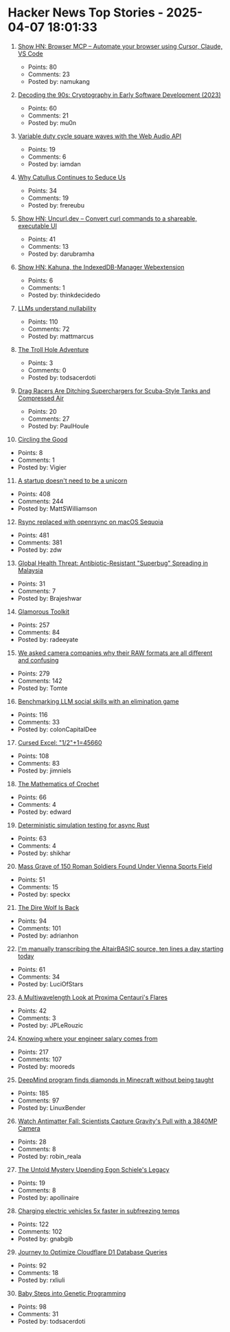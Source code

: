 # Hacker News Top Stories - 2025-04-07 18:01:33

1. [Show HN: Browser MCP – Automate your browser using Cursor, Claude, VS Code](https://browsermcp.io/)
   - Points: 80
   - Comments: 23
   - Posted by: namukang

2. [Decoding the 90s: Cryptography in Early Software Development (2023)](https://www.botanica.software/post/decoding-the-90s)
   - Points: 60
   - Comments: 21
   - Posted by: mu0n

3. [Variable duty cycle square waves with the Web Audio API](https://www.danblack.co/blog/variable-duty-cycle-square-wave)
   - Points: 19
   - Comments: 6
   - Posted by: iamdan

4. [Why Catullus Continues to Seduce Us](https://www.newyorker.com/magazine/2025/04/07/catullus-poems-book-review-stephen-mitchell-isobel-williams)
   - Points: 34
   - Comments: 19
   - Posted by: frereubu

5. [Show HN: Uncurl.dev – Convert curl commands to a shareable, executable UI](https://uncurl.dev/)
   - Points: 41
   - Comments: 13
   - Posted by: darubramha

6. [Show HN: Kahuna, the IndexedDB-Manager Webextension](https://github.com/hummingme/kahuna)
   - Points: 6
   - Comments: 1
   - Posted by: thinkdecidedo

7. [LLMs understand nullability](https://dmodel.ai/nullability-gentle/)
   - Points: 110
   - Comments: 72
   - Posted by: mattmarcus

8. [The Troll Hole Adventure](https://bluerenga.blog/2025/04/03/the-troll-hole-adventure-1980/)
   - Points: 3
   - Comments: 0
   - Posted by: todsacerdoti

9. [Drag Racers Are Ditching Superchargers for Scuba-Style Tanks and Compressed Air](https://www.thedrive.com/news/drag-racers-are-ditching-superchargers-for-scuba-style-tanks-and-compressed-air)
   - Points: 20
   - Comments: 27
   - Posted by: PaulHoule

10. [Circling the Good](https://www.nybooks.com/articles/2025/04/24/circling-the-good-thomas-nagel/)
   - Points: 8
   - Comments: 1
   - Posted by: Vigier

11. [A startup doesn't need to be a unicorn](https://mattgiustwilliamson.substack.com/p/your-startup-doesnt-need-to-be-a)
   - Points: 408
   - Comments: 244
   - Posted by: MattSWilliamson

12. [Rsync replaced with openrsync on macOS Sequoia](https://derflounder.wordpress.com/2025/04/06/rsync-replaced-with-openrsync-on-macos-sequoia/)
   - Points: 481
   - Comments: 381
   - Posted by: zdw

13. [Global Health Threat: Antibiotic-Resistant "Superbug" Spreading in Malaysia](https://scitechdaily.com/global-health-threat-deadly-antibiotic-resistant-superbug-spreading-in-malaysia/)
   - Points: 31
   - Comments: 7
   - Posted by: Brajeshwar

14. [Glamorous Toolkit](https://gtoolkit.com//)
   - Points: 257
   - Comments: 84
   - Posted by: radeeyate

15. [We asked camera companies why their RAW formats are all different and confusing](https://www.theverge.com/tech/640119/camera-raw-spec-format-explained-adobe-dng-canon-nikon-sony-fujifilm)
   - Points: 279
   - Comments: 142
   - Posted by: Tomte

16. [Benchmarking LLM social skills with an elimination game](https://github.com/lechmazur/elimination_game)
   - Points: 116
   - Comments: 33
   - Posted by: colonCapitalDee

17. [Cursed Excel: "1/2"+1=45660](https://www.quadratichq.com/blog/cursed-excel-datetime-math)
   - Points: 108
   - Comments: 83
   - Posted by: jimniels

18. [The Mathematics of Crochet](https://hellohartblog.wordpress.com/2015/05/25/the-mathematics-of-crochet/)
   - Points: 66
   - Comments: 4
   - Posted by: edward

19. [Deterministic simulation testing for async Rust](https://s2.dev/blog/dst)
   - Points: 63
   - Comments: 4
   - Posted by: shikhar

20. [Mass Grave of 150 Roman Soldiers Found Under Vienna Sports Field](https://gizmodo.com/mass-grave-of-150-roman-soldiers-found-under-vienna-sports-field-2000584946)
   - Points: 51
   - Comments: 15
   - Posted by: speckx

21. [The Dire Wolf Is Back](https://www.newyorker.com/magazine/2025/04/14/the-dire-wolf-is-back)
   - Points: 94
   - Comments: 101
   - Posted by: adrianhon

22. [I'm manually transcribing the AltairBASIC source, ten lines a day starting today](https://codeberg.org/luciofstars/altabasic)
   - Points: 61
   - Comments: 34
   - Posted by: LuciOfStars

23. [A Multiwavelength Look at Proxima Centauri's Flares](https://www.centauri-dreams.org/2025/04/01/a-multiwavelength-look-at-proxima-centauris-flares/)
   - Points: 42
   - Comments: 3
   - Posted by: JPLeRouzic

24. [Knowing where your engineer salary comes from](https://www.seangoedecke.com/where-the-money-comes-from/)
   - Points: 217
   - Comments: 107
   - Posted by: mooreds

25. [DeepMind program finds diamonds in Minecraft without being taught](https://www.nature.com/articles/d41586-025-01019-w)
   - Points: 185
   - Comments: 97
   - Posted by: LinuxBender

26. [Watch Antimatter Fall: Scientists Capture Gravity's Pull with a 3840MP Camera](https://scitechdaily.com/watch-antimatter-fall-scientists-capture-gravitys-pull-with-a-3840mp-camera/)
   - Points: 28
   - Comments: 8
   - Posted by: robin_reala

27. [The Untold Mystery Upending Egon Schiele's Legacy](https://www.wsj.com/style/egon-schiele-artist-history-eb2480e8)
   - Points: 19
   - Comments: 8
   - Posted by: apollinaire

28. [Charging electric vehicles 5x faster in subfreezing temps](https://news.umich.edu/charging-electric-vehicles-5x-faster-in-subfreezing-temps/)
   - Points: 122
   - Comments: 102
   - Posted by: gnabgib

29. [Journey to Optimize Cloudflare D1 Database Queries](https://gist.github.com/rxliuli/be31cbded41ef7eac6ae0da9070c8ef8)
   - Points: 92
   - Comments: 18
   - Posted by: rxliuli

30. [Baby Steps into Genetic Programming](https://aerique.blogspot.com/2011/01/baby-steps-into-genetic-programming.html)
   - Points: 98
   - Comments: 31
   - Posted by: todsacerdoti

